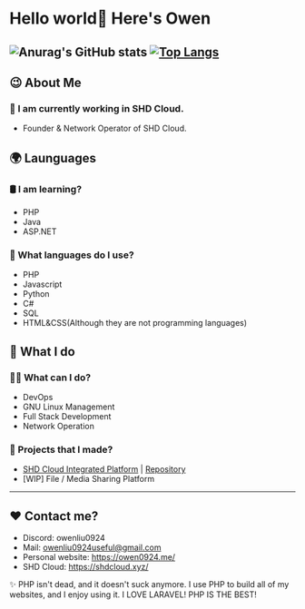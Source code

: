 # Hello world👋 Here's Owen

![Anurag's GitHub stats](https://github-readme-stats.vercel.app/api?username=owenliu0924&show_icons=true&theme=tokyonight)
[![Top Langs](https://github-readme-stats.vercel.app/api/top-langs/?username=owenliu0924&layout=donut)](https://github.com/anuraghazra/github-readme-stats)
---

## 😉 About Me

### 💾 I am currently working in SHD Cloud.
- Founder & Network Operator of SHD Cloud.

## 🌍 Launguages

### 🛢️ I am learning?
- PHP
- Java
- ASP.NET

### 🔮 What languages do I use?
- PHP
- Javascript
- Python
- C#
- SQL
- HTML&CSS(Although they are not programming languages)

## 🤗 What I do

### 🙋‍♂️ What can I do?
- DevOps
- GNU Linux Management
- Full Stack Development
- Network Operation

### 💎 Projects that I made?
- [SHD Cloud Integrated Platform](https://scip.shdcloud.xyz) | [Repository](https://github.com/SHD-Development/SHD-Cloud-Integrated-Platofmr)
- [WIP] File / Media Sharing Platform

---

## ❤️ Contact me?
- Discord: owenliu0924
- Mail: owenliu0924useful@gmail.com
- Personal website: https://owen0924.me/
- SHD Cloud: https://shdcloud.xyz/

✨ PHP isn't dead, and it doesn't suck anymore. I use PHP to build all of my websites, and I enjoy using it. I LOVE LARAVEL! PHP IS THE BEST!
